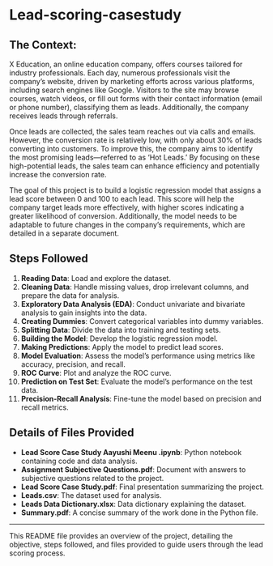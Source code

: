# Lead-scoring-casestudy
## The Context:
X Education, an online education company, offers courses tailored for industry professionals. Each day, numerous professionals visit the company’s website, driven by marketing efforts across various platforms, including search engines like Google. Visitors to the site may browse courses, watch videos, or fill out forms with their contact information (email or phone number), classifying them as leads. Additionally, the company receives leads through referrals.

Once leads are collected, the sales team reaches out via calls and emails. However, the conversion rate is relatively low, with only about 30% of leads converting into customers. To improve this, the company aims to identify the most promising leads—referred to as ‘Hot Leads.’ By focusing on these high-potential leads, the sales team can enhance efficiency and potentially increase the conversion rate.

The goal of this project is to build a logistic regression model that assigns a lead score between 0 and 100 to each lead. This score will help the company target leads more effectively, with higher scores indicating a greater likelihood of conversion. Additionally, the model needs to be adaptable to future changes in the company’s requirements, which are detailed in a separate document.

## Steps Followed

1. **Reading Data**: Load and explore the dataset.
2. **Cleaning Data**: Handle missing values, drop irrelevant columns, and prepare the data for analysis.
3. **Exploratory Data Analysis (EDA)**: Conduct univariate and bivariate analysis to gain insights into the data.
4. **Creating Dummies**: Convert categorical variables into dummy variables.
5. **Splitting Data**: Divide the data into training and testing sets.
6. **Building the Model**: Develop the logistic regression model.
7. **Making Predictions**: Apply the model to predict lead scores.
8. **Model Evaluation**: Assess the model’s performance using metrics like accuracy, precision, and recall.
9. **ROC Curve**: Plot and analyze the ROC curve.
10. **Prediction on Test Set**: Evaluate the model’s performance on the test data.
11. **Precision-Recall Analysis**: Fine-tune the model based on precision and recall metrics.

## Details of Files Provided

- **Lead Score Case Study Aayushi Meenu .ipynb**: Python notebook containing code and data analysis.
- **Assignment Subjective Questions.pdf**: Document with answers to subjective questions related to the project.
- **Lead Score Case Study.pdf**: Final presentation summarizing the project.
- **Leads.csv**: The dataset used for analysis.
- **Leads Data Dictionary.xlsx**: Data dictionary explaining the dataset.
- **Summary.pdf**: A concise summary of the work done in the Python file.

---

This README file provides an overview of the project, detailing the objective, steps followed, and files provided to guide users through the lead scoring process.

